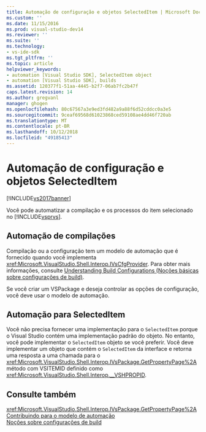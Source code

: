 ```yaml
---
title: Automação de configuração e objetos SelectedItem | Microsoft Docs
ms.custom: ''
ms.date: 11/15/2016
ms.prod: visual-studio-dev14
ms.reviewer: ''
ms.suite: ''
ms.technology:
- vs-ide-sdk
ms.tgt_pltfrm: ''
ms.topic: article
helpviewer_keywords:
- automation [Visual Studio SDK], SelectedItem object
- automation [Visual Studio SDK], builds
ms.assetid: 120377f1-51aa-4445-b2f7-06ab7fc2b47f
caps.latest.revision: 14
ms.author: gregvanl
manager: ghogen
ms.openlocfilehash: 80c67567a3e9ed3fd482a9a88f6d52cddcc0a3e5
ms.sourcegitcommit: 9ceaf69568d61023868ced59108ae4dd46f720ab
ms.translationtype: MT
ms.contentlocale: pt-BR
ms.lasthandoff: 10/12/2018
ms.locfileid: "49185413"
---
```

# <a name="automation-for-configuration-and-selecteditem-objects"></a>Automação de configuração e objetos SelectedItem
[!INCLUDE[vs2017banner](../../includes/vs2017banner.md)]

Você pode automatizar a compilação e os processos do item selecionado no [!INCLUDE[vsprvs](../../includes/vsprvs-md.md)].  
  
## <a name="automation-for-builds"></a>Automação de compilações  
 Compilação ou a configuração tem um modelo de automação que é fornecido quando você implementa <xref:Microsoft.VisualStudio.Shell.Interop.IVsCfgProvider>. Para obter mais informações, consulte [Understanding Build Configurations (Noções básicas sobre configurações de build)](../../ide/understanding-build-configurations.md).  
  
 Se você criar um VSPackage e deseja controlar as opções de configuração, você deve usar o modelo de automação.  
  
## <a name="automation-for-selecteditem"></a>Automação para SelectedItem  
 Você não precisa fornecer uma implementação para o `SelectedItem` porque o Visual Studio contém uma implementação padrão do objeto. No entanto, você pode implementar o `SelectedItem` objeto se você preferir. Você deve implementar um objeto que contém o `SelectedItem` da interface e retorna uma resposta a uma chamada para o <xref:Microsoft.VisualStudio.Shell.Interop.IVsPackage.GetPropertyPage%2A> método com VSITEMID definido como <xref:Microsoft.VisualStudio.Shell.Interop.__VSHPROPID>.  
  
## <a name="see-also"></a>Consulte também  
 <xref:Microsoft.VisualStudio.Shell.Interop.IVsPackage.GetPropertyPage%2A>   
 [Contribuindo para o modelo de automação](../../extensibility/internals/contributing-to-the-automation-model.md)   
 [Noções sobre configurações de build](../../ide/understanding-build-configurations.md)

